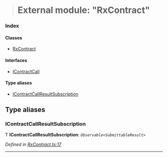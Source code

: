 > # External module: "RxContract"

### Index

#### Classes

* [RxContract](../classes/_rxcontract_.rxcontract.md)

#### Interfaces

* [IContractCall](../interfaces/_rxcontract_.icontractcall.md)

#### Type aliases

* [IContractCallResultSubscription](_rxcontract_.md#icontractcallresultsubscription)

## Type aliases

###  IContractCallResultSubscription

Ƭ **IContractCallResultSubscription**: *`Observable<SubmittableResult>`*

*Defined in [RxContract.ts:17](https://github.com/polkadot-js/api/blob/b517613/packages/api-contract/src/RxContract.ts#L17)*

___